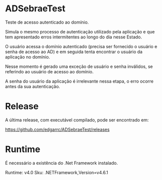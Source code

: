 # ADSebraeTest

Teste de acesso autenticado ao domínio.

Simula o mesmo processo de autenticação utilizado pela aplicação e que tem apresentado erros intermitentes ao longo do dia nesse Estado.

O usuário acessa o domínio autenticado (precisa ser fornecido o usuário e senha de acesso ao AD) e em seguida tenta encontrar o usuário da aplicação no domínio.

Nesse momento é gerado uma exceção de usuário e senha inválidos, se referindo ao usuário de acesso ao domínio.

A senha do usuário da aplicação é irrelevante nessa etapa, o erro ocorre antes da sua autenticação.

# Release

A última release, com executável compilado, pode ser encontrado em: 

https://github.com/edgarrc/ADSebraeTest/releases

# Runtime

É necessário a existência do .Net Framework instalado.

Runtime: v4.0
Sku: .NETFramework,Version=v4.6.1
